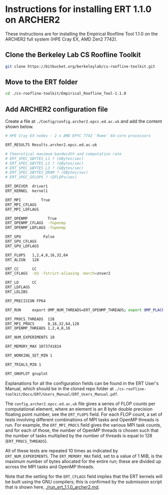 Instructions for installing ERT 1.1.0 on ARCHER2
================================================

These instructions are for installing the Empirical Roofline Tool 1.1.0 on the ARCHER2 full system (HPE Cray EX, AMD Zen2 7742).


Clone the Berkeley Lab CS Roofline Toolkit
------------------------------------------

```bash
git clone https://bitbucket.org/berkeleylab/cs-roofline-toolkit.git
```


Move to the ERT folder
----------------------

```bash
cd ./cs-roofline-toolkit/Empirical_Roofline_Tool-1.1.0
```


Add ARCHER2 configuration file
------------------------------

Create a file at `./Config/config.archer2.epcc.ed.ac.uk` and add the content
shown below.

```bash
# HPE Cray EX nodes - 2 x AMD EPYC 7742 'Rome' 64-core processors

ERT_RESULTS Results.archer2.epcc.ed.ac.uk

# theoretical maximum bandwidth and computation rate
# ERT_SPEC_GBYTES_L1 ? (GBytes/sec)
# ERT_SPEC_GBYTES_L2 ? (GBytes/sec)
# ERT_SPEC_GBYTES_L3 ? (GBytes/sec)
# ERT_SPEC_GBYTES_DRAM ? (GBytes/sec)
# ERT_SPEC_GFLOPS ? (GFLOPs/sec)

ERT_DRIVER  driver1
ERT_KERNEL  kernel1

ERT_MPI         True
ERT_MPI_CFLAGS
ERT_MPI_LDFLAGS

ERT_OPENMP         True
ERT_OPENMP_CFLAGS  -fopenmp
ERT_OPENMP_LDFLAGS -fopenmp

ERT_GPU          False
ERT_GPU_CFLAGS
ERT_GPU_LDFLAGS

ERT_FLOPS   1,2,4,8,16,32,64
ERT_ALIGN   128

ERT_CC      CC
ERT_CFLAGS  -O3 -fstrict-aliasing -march=znver2

ERT_LD      CC
ERT_LDFLAGS
ERT_LDLIBS

ERT_PRECISION FP64

ERT_RUN     export OMP_NUM_THREADS=ERT_OPENMP_THREADS; export OMP_PLACES=cores; export OMP_PROC_BIND=close; srun -n ERT_MPI_PROCS --cpu-bind=cores --cpus-per-task `expr 128 / ERT_MPI_PROCS` ./ERT_CODE

ERT_PROCS_THREADS  128
ERT_MPI_PROCS      8,16,32,64,128
ERT_OPENMP_THREADS 1,2,4,8,16

ERT_NUM_EXPERIMENTS 10

ERT_MEMORY_MAX 1073741824

ERT_WORKING_SET_MIN 1

ERT_TRIALS_MIN 1

ERT_GNUPLOT gnuplot
```

Explanations for all the configuration fields can be found in the ERT User's Manual, which should be in the cloned
repo folder at `./cs-roofline-toolkit/Docs/ERT/Users_Manual/ERT_Users_Manual.pdf`.

The `config.archer2.epcc.ed.ac.uk` file gives a series of FLOP counts per computational element, where an element
is an 8 byte double precision floating point number, see the `ERT_FLOPS` field. For each FLOP count, a set of tests
involving different combinations of MPI tasks and OpenMP threads is run. For example, the `ERT_MPI_PROCS` field
gives the various MPI task counts, and for each of those, the number of OpenMP threads is chosen such that the
number of tasks multiplied by the number of threads is equal to 128 (`ERT_PROCS_THREADS`).

All of these tests are repeated 10 times as indicated by `ERT_NUM_EXPERIMENTS`. The `ERT_MEMORY_MAX` field, set
to a value of 1 MiB, is the maximum number of bytes allocated for the entire run; these are divided up across
the MPI tasks and OpenMP threads.

Note that the setting for the `ERT_CFLAGS` field implies that the ERT kernels will be built using the GNU compilers;
this is confirmed by the submission script that is shown here, [./run_ert_1.1.0_archer2.md](./run_ert_1.1.0_archer2.md).
